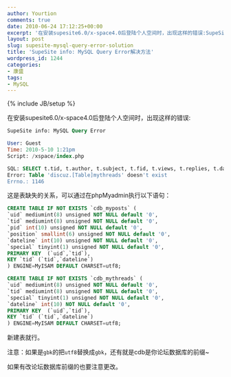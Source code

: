 ```yaml
---
author: Yourtion
comments: true
date: 2010-06-24 17:12:25+00:00
excerpt: '在安装supesite6.0/x-space4.0后登陆个人空间时，出现这样的错误:SupeSite info: MySQL Query Error Error: Table ''discuz.[Table]mythreads'' doesn''t exist Errno.: 1146 解决方法'
layout: post
slug: supesite-mysql-query-error-solution
title: 'SupeSite info: MySQL Query Error解决方法'
wordpress_id: 1244
categories:
- 康盛
tags:
- MySQL
---
```

{% include JB/setup %}

在安装supesite6.0/x-space4.0后登陆个人空间时，出现这样的错误:

```sql
SupeSite info: MySQL Query Error

User: Guest
Time: 2010-5-10 1:21pm
Script: /xspace/index.php

SQL: SELECT t.tid, t.author, t.subject, t.fid, t.views, t.replies, t.dateline, t.lastpost FROM `discuz`.`[Table]mythreads` m, `discuz`.`[Table]threads` t WHERE m.uid='1' AND m.tid=t.tid AND t.displayorder>=0 AND t.author!='' ORDER BY t.tid DESC LIMIT 0,10
Error: Table 'discuz.[Table]mythreads' doesn't exist
Errno.: 1146
```

这是表缺失的关系，可以通过在phpMyadmin执行以下语句：

```sql
CREATE TABLE IF NOT EXISTS `cdb_myposts` (
`uid` mediumint(8) unsigned NOT NULL default '0',
`tid` mediumint(8) unsigned NOT NULL default '0',
`pid` int(10) unsigned NOT NULL default '0',
`position` smallint(6) unsigned NOT NULL default '0',
`dateline` int(10) unsigned NOT NULL default '0',
`special` tinyint(1) unsigned NOT NULL default '0',
PRIMARY KEY  (`uid`,`tid`),
KEY `tid` (`tid`,`dateline`)
) ENGINE=MyISAM DEFAULT CHARSET=utf8;

CREATE TABLE IF NOT EXISTS `cdb_mythreads` (
`uid` mediumint(8) unsigned NOT NULL default '0',
`tid` mediumint(8) unsigned NOT NULL default '0',
`special` tinyint(1) unsigned NOT NULL default '0',
`dateline` int(10) NOT NULL default '0',
PRIMARY KEY  (`uid`,`tid`),
KEY `tid` (`tid`,`dateline`)
) ENGINE=MyISAM DEFAULT CHARSET=utf8;

```

新建表就行。

注意：如果是```gbk```的把```utf8```替换成```gbk```，还有就是cdb是你论坛数据库的前缀~

如果有改论坛数据库前缀的也要注意更改。

